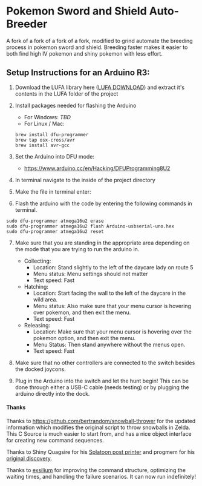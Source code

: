 # Pokemon Sword and Shield Auto-Breeder

A fork of a fork of a fork of a fork, modified to grind automate the breeding process in pokemon sword and shield. Breeding faster makes it easier to both find high IV pokemon and shiny pokemon with less effort. 

## Setup Instructions for an Arduino R3: 
1. Download the LUFA library here ([LUFA DOWNLOAD](http://www.fourwalledcubicle.com/LUFA.php)) and extract it's contents in the LUFA folder of the project

2. Install packages needed for flashing the Arduino
    - For Windows: *TBD*
    - For Linux / Mac: 
    ```
    brew install dfu-programmer 
    brew tap osx-cross/avr
    brew install avr-gcc     
    ```
3. Set the Arduino into DFU mode: 
    - https://www.arduino.cc/en/Hacking/DFUProgramming8U2 

4. In terminal navigate to the inside of the project directory 

5. Make the file in terminal enter: 

6. Flash the arduino with the code by entering the following commands in terminal. 

```
sudo dfu-programmer atmega16u2 erase
sudo dfu-programmer atmega16u2 flash Arduino-usbserial-uno.hex
sudo dfu-programmer atmega16u2 reset
```

7. Make sure that you are standing in the appropriate area depending on the mode that you are trying to run the arduino in. 
    - Collecting: 
        - Location: Stand slightly to the left of the daycare lady on route 5
        - Menu status: Menu settings should not matter
        - Text speed: Fast 
    - Hatching: 
        - Location: Start facing the wall to the left of the daycare in the wild area. 
        - Menu status: Also make sure that your menu cursor is hovering over pokemon, and then exit the menu. 
        - Text speed: Fast 
    - Releasing: 
        - Location: Make sure that your menu cursor is hovering over the pokemon option, and then exit the menu. 
        - Menu Status: Then stand anywhere without the menus open. 
        - Text speed: Fast

8. Make sure that no other controllers are connected to the switch besides the docked joycons. 

9. Plug in the Arduino into the switch and let the hunt begin! This can be done through either a USB-C cable (needs testing) or by plugging the arduino directly into the dock. 

#### Thanks

Thanks to https://github.com/bertrandom/snowball-thrower for the updated information which modifies the original script to throw snowballs in Zelda. This C Source is much easier to start from, and has a nice object interface for creating new command sequences.

Thanks to Shiny Quagsire for his [Splatoon post printer](https://github.com/shinyquagsire23/Switch-Fightstick) and progmem for his [original discovery](https://github.com/progmem/Switch-Fightstick).

Thanks to [exsilium](https://github.com/bertrandom/snowball-thrower/pull/1) for improving the command structure, optimizing the waiting times, and handling the failure scenarios. It can now run indefinitely!
